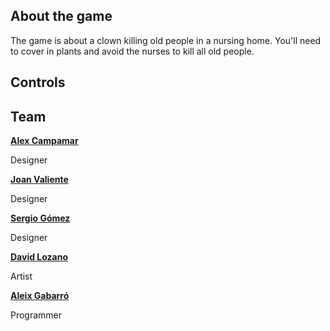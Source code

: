 ## About the game

The game is about a clown killing old people in a nursing home. You'll need to cover in plants and avoid the nurses to kill all old people.

## Controls

## Team

[**Alex Campamar**](https://github.com/Acaree)

Designer


[**Joan Valiente**](https://github.com/JoanValiente)

Designer


[**Sergio Gómez**](https://github.com/Sersius)

Designer


[**David Lozano**](https://github.com/DavidTheMaaster)

Artist


[**Aleix Gabarró**](https://github.com/aleixgab)

Programmer
